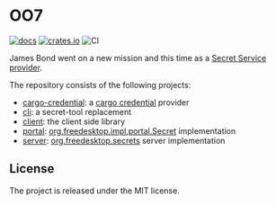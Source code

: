 # OO7

[![docs](https://docs.rs/oo7/badge.svg)](https://docs.rs/oo7/) [![crates.io](https://img.shields.io/crates/v/oo7)](https://crates.io/crates/oo7) ![CI](https://github.com/bilelmoussaoui/oo7/workflows/CI/badge.svg)

James Bond went on a new mission and this time as a [Secret Service provider](https://specifications.freedesktop.org/secret-service-spec/latest/).

The repository consists of the following projects:

- [cargo-credential](./cargo-credential/): a [cargo credential](https://doc.rust-lang.org/stable/cargo/reference/registry-authentication.html#registry-authentication) provider
- [cli](./cli/): a secret-tool replacement
- [client](./client/): the client side library
- [portal](./portal/): [org.freedesktop.impl.portal.Secret](https://flatpak.github.io/xdg-desktop-portal/docs/doc-org.freedesktop.impl.portal.Secret.html) implementation
- [server](./server/): [org.freedesktop.secrets](https://specifications.freedesktop.org/secret-service-spec/latest/) server implementation

## License

The project is released under the MIT license.
